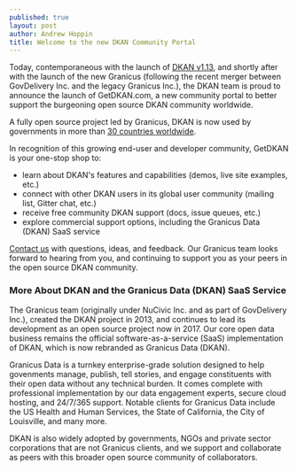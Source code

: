 ```yaml
---
published: true
layout: post
author: Andrew Hoppin
title: Welcome to the new DKAN Community Portal
---
```

Today, contemporaneous with the launch of [DKAN v1.13](https://github.com/NuCivic/dkan/releases), and shortly after with the launch of the new Granicus (following the recent merger between GovDelivery Inc. and the legacy Granicus Inc.), the DKAN team is proud to announce the launch of GetDKAN.com, a new community portal to better support the burgeoning open source DKAN community worldwide.  

A fully open source project led by Granicus, DKAN is now used by governments in more than [30 countries worldwide](https://github.com/NuCivic/dkan-sites/).

In recognition of this growing end-user and developer community, GetDKAN is your one-stop shop to:
* learn about DKAN's features and capabilities (demos, live site examples, etc.)
* connect with other DKAN users in its global user community (mailing list, Gitter chat, etc.)
* receive free community DKAN support (docs, issue queues, etc.)
* explore commercial support options, including the Granicus Data (DKAN) SaaS service

[Contact us](https://getdkan.github.io/dkan-site/contact/) with questions, ideas, and feedback.  Our Granicus team looks forward to hearing from you, and continuing to support you as your peers in the open source DKAN community.

### More About DKAN and the Granicus Data (DKAN) SaaS Service

The Granicus team (originally under NuCivic Inc. and as part of GovDelivery Inc.), created the DKAN project in 2013, and continues to lead its development as an open source project now in 2017.  Our core open data business remains the official software-as-a-service (SaaS) implementation of DKAN, which is now rebranded as Granicus Data (DKAN).

Granicus Data is a turnkey enterprise-grade solution designed to help govenments manage, publish, tell stories, and engage constituents with their open data without any technical burden.  It comes complete with professional implementation by our data engagement experts, secure cloud hosting, and 24/7/365 support.  Notable clients for Granicus Data include the US Health and Human Services, the State of California, the City of Louisville, and many more.

DKAN is also widely adopted by governments, NGOs and private sector corporations that are not Granicus clients, and we support and collaborate as peers with this broader open source community of collaborators.
